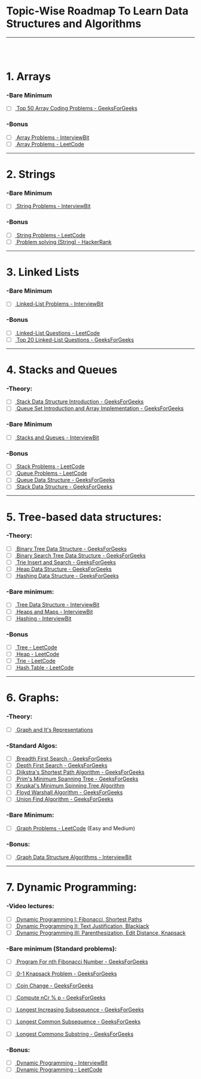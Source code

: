 Topic-Wise Roadmap To Learn Data Structures and Algorithms
===============================================
-------------------
<br>
<br>

# 1. Arrays

###	-Bare Minimum
- [ ] [  Top 50 Array Coding Problems - GeeksForGeeks](https://www.geeksforgeeks.org/top-50-array-coding-problems-for-interviews/ "Top 50 Array Coding Problems - GeeksForGeeks")

###	-Bonus
- [ ] [  Array Problems - InterviewBit](https://www.interviewbit.com/courses/programming/topics/arrays/ "Interview Bit Array Problems - InterviewBit")
- [ ] [  Array Problems - LeetCode](https://leetcode.com/tag/array/ "Array Problems - LeetCode")

-------------

# 2. Strings

###	-Bare Minimum
- [ ] [  String Problems - InterviewBit](https://www.interviewbit.com/courses/programming/topics/strings/ "String Problems - InterviewBit")
	
###	-Bonus
- [ ] [  String Problems - LeetCode](https://leetcode.com/tag/string/ "String Problems - LeetCode")
- [ ] [  Problem solving (String) - HackerRank](https://www.hackerrank.com/domains/algorithms?filters%5Bstatus%5D%5B%5D=unsolved%5Cu0026filters%5Bsubdomains%5D%5B%5D%3Dstrings%5Cu0026badge_type%3Dproblem-solving&filters%5Bstatus%5D%5B%5D=unsolved&filters%5Bsubdomains%5D%5B%5D=strings "Problem solving (String) - HackerRank")

--------

# 3. Linked Lists
	
###	-Bare Minimum
- [ ] [  Linked-List Problems - InterviewBit](https://www.interviewbit.com/courses/programming/topics/linked-lists/ "Linked-List Problems - InterviewBit")

###	-Bonus
- [ ] [  Linked-List Questions - LeetCode](https://leetcode.com/tag/linked-list/ "Linked-List Questions - LeetCode")
- [ ] [  Top 20 Linked-List Questions - GeeksForGeeks](https://www.geeksforgeeks.org/top-20-linked-list-interview-question/ "Top 20 Linked-List Questions - GeeksForGeeks")

--------

# 4. Stacks and Queues
	
###	-Theory:
- [ ] [  Stack Data Structure Introduction - GeeksForGeeks](https://www.geeksforgeeks.org/stack-data-structure-introduction-program/ "Stack Data Structure Introduction - GeeksForGeeks")
- [ ] [  Queue Set Introduction and Array Implementation - GeeksForGeeks](https://www.geeksforgeeks.org/queue-set-1introduction-and-array-implementation/ "Queue Set Introduction and Array Implementation - GeeksForGeeks")

###	-Bare Minimum
- [ ] [  Stacks and Queues - InterviewBit](https://www.interviewbit.com/courses/programming/topics/stacks-and-queues/ "Stacks and Queues - InterviewBit")

###	-Bonus
- [ ] [  Stack Problems - LeetCode](https://leetcode.com/tag/stack/ "Stack Problems - LeetCode")
- [ ] [  Queue Problems - LeetCode](https://leetcode.com/tag/queue/ "Queue Problems - LeetCode")
- [ ] [  Queue Data Structure - GeeksForGeeks](https://www.geeksforgeeks.org/queue-data-structure/ "Queue Data Structure - GeeksForGeeks")
- [ ] [  Stack Data Structure - GeeksForGeeks](https://www.geeksforgeeks.org/stack-data-structure0 "Stack Data Structure - GeeksForGeeks")

---------

# 5. Tree-based data structures:

###	-Theory:
- [ ] [  Binary Tree Data Structure - GeeksForGeeks](https://www.geeksforgeeks.org/binary-tree-data-structure/ "Binary Tree Data Structure - GeeksForGeeks")
- [ ] [  Binary Search Tree Data Structure - GeeksForGeeks](https://www.geeksforgeeks.org/binary-search-tree-data-structure/ "Binary Search Tree Data Structure - GeeksForGeeks")
- [ ] [  Trie Insert and Search - GeeksForGeeks](https://www.geeksforgeeks.org/trie-insert-and-search/ "Trie Insert and Search - GeeksForGeeks")
- [ ] [  Heap Data Structure - GeeksForGeeks](https://www.geeksforgeeks.org/heap-data-structure/ "Heap Data Structure - GeeksForGeeks")
- [ ] [  Hashing Data Structure - GeeksForGeeks](https://www.geeksforgeeks.org/hashing-data-structure/ "Hashing Data Structure - GeeksForGeeks")

###	-Bare minimum:
- [ ] [  Tree Data Structure - InterviewBit](https://www.interviewbit.com/courses/programming/topics/tree-data-structure/ "Tree Data Structure - InterviewBit")
- [ ] [  Heaps and Maps - InterviewBit](https://www.interviewbit.com/courses/programming/topics/heaps-and-maps/ "Heaps and Maps - InterviewBit")
- [ ] [  Hashing - InterviewBit](https://www.interviewbit.com/courses/programming/topics/hashing/ "Hashing - InterviewBit")

###	-Bonus
- [ ] [  Tree - LeetCode](https://leetcode.com/tag/tree/ "Tree - LeetCode")
- [ ] [  Heap - LeetCode](https://leetcode.com/tag/heap/ "Heap - LeetCode")
- [ ] [  Trie - LeetCode](https://leetcode.com/tag/trie/ "Trie - LeetCode")
- [ ] [  Hash Table - LeetCode](https://leetcode.com/tag/hash-table/ "Hash Table - LeetCode")

--------

# 6. Graphs:

###	-Theory:
- [ ] [  Graph and It's Representations](https://www.geeksforgeeks.org/graph-and-its-representations/ "Graph and It's Representations - GeeksForGeeks")

###	-Standard Algos:
- [ ] [  Breadth First Search - GeeksForGeeks](https://www.geeksforgeeks.org/breadth-first-search-or-bfs-for-a-graph/ "Breadth First Search - GeeksForGeeks")
- [ ] [  Depth First Search - GeeksForGeeks](https://www.geeksforgeeks.org/depth-first-search-or-dfs-for-a-graph/ "Depth First Search - GeeksForGeeks")
- [ ] [  Dijkstra's Shortest Path Algorithm - GeeksForGeeks](https://www.geeksforgeeks.org/dijkstras-shortest-path-algorithm-greedy-algo-7/ "Dijkstra's Shortest Path Algorithm - GeeksForGeeks")
- [ ] [  Prim's Minimum Spanning Tree - GeeksForGeeks](https://www.geeksforgeeks.org/prims-minimum-spanning-tree-mst-greedy-algo-5/ "Prim's Minimum Spanning Tree - GeeksForGeeks")
- [ ] [  Kruskal's Minimum Spinning Tree Algorithm](https://www.geeksforgeeks.org/kruskals-minimum-spanning-tree-algorithm-greedy-algo-2/ "Kruskal's Minimum Spinning Tree Algorithm")
- [ ] [  Floyd Warshall Algorithm - GeeksForGeeks](https://www.geeksforgeeks.org/floyd-warshall-algorithm-dp-16/ "Floyd Warshall Algorithm - GeeksForGeeks")
- [ ] [  Union Find Algorithm - GeeksForGeeks](https://www.geeksforgeeks.org/union-find-algorithm-union-rank-find-optimized-path-compression/ "Union Find Algorithm - GeeksForGeeks")

###	-Bare Minimum:
- [ ] [  Graph Problems - LeetCode](https://leetcode.com/tag/graph/ "Graph Problems - LeetCode") (Easy and Medium)

###	-Bonus:
- [ ] [  Graph Data Structure Algorithms - InterviewBit](https://www.interviewbit.com/courses/programming/topics/graph-data-structure-algorithms/ "Graph Data Structure Algorithms - InterviewBit")

---------

# 7. Dynamic Programming:
	
###	-Video lectures:
- [ ] [  Dynamic Programming I: Fibonacci, Shortest Paths](https://www.youtube.com/watch?v=OQ5jsbhAv_M\u0026list=PLcDimPvbmfT8qAxD6JH_kmXiQwTNcoK78 "Dynamic Programming I: Fibonacci, Shortest Paths")
- [ ] [  Dynamic Programming II: Text Justification, Blackjack](https://www.youtube.com/watch?v=ENyox7kNKeY\u0026list=PLcDimPvbmfT8qAxD6JH_kmXiQwTNcoK78\u0026index=2 "Dynamic Programming II: Text Justification, Blackjack")
- [ ] [  Dynamic Programming III: Parenthesization, Edit Distance, Knapsack](https://www.youtube.com/watch?v=ocZMDMZwhCY\u0026list=PLcDimPvbmfT8qAxD6JH_kmXiQwTNcoK78\u0026index=3 "Dynamic Programming III: Parenthesization, Edit Distance, Knapsack")

###	-Bare minimum (Standard problems):
- [ ] [  Program For nth Fibonacci Number - GeeksForGeeks](https://www.geeksforgeeks.org/program-for-nth-fibonacci-number/ "Program For nth Fibonacci Number - GeeksForGeeks")
- [ ] [  0-1 Knapsack Problem - GeeksForGeeks](https://www.geeksforgeeks.org/0-1-knapsack-problem-dp-10/ "0-1 Knapsack Problem - GeeksForGeeks")
- [ ] [  Coin Change - GeeksForGeeks](https://www.geeksforgeeks.org/coin-change-dp-7/ "Coin Change - GeeksForGeeks")
- [ ] [  Compute nCr % p - GeeksForGeeks](https://www.geeksforgeeks.org/compute-ncr-p-set-1-introduction-and-dynamic-programming-solution/ "Compute nCr % p - GeeksForGeeks")
- [ ] [  Longest Increasing Subsequence - GeeksForGeeks](https://www.geeksforgeeks.org/longest-increasing-subsequence-dp-3/ "Longest Increasing Subsequence - GeeksForGeeks")
- [ ] [  Longest Common Subsequence - GeeksForGeeks](https://www.geeksforgeeks.org/longest-common-subsequence-dp-4/ "Longest Common Subsequence - GeeksForGeeks")
- [ ] [  Longest Commono Substring - GeeksForGeeks](https://www.geeksforgeeks.org/longest-common-substring-dp-29/ "Longest Commono Substring - GeeksForGeeks")


###	-Bonus:
- [ ] [  Dynamic Programming - InterviewBit](https://www.interviewbit.com/courses/programming/topics/dynamic-programming/ "Dynamic Programming - InterviewBit")
- [ ] [  Dynamic Programming - LeetCode](https://leetcode.com/tag/dynamic-programming/ "Dynamic Programming - LeetCode")
